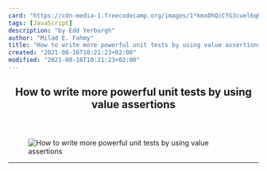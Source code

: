 ```yaml
---
card: "https://cdn-media-1.freecodecamp.org/images/1*kmxDhQcCfG3cuel6qBz2Iw.jpeg"
tags: [JavaScript]
description: "by Edd Yerburgh"
author: "Milad E. Fahmy"
title: "How to write more powerful unit tests by using value assertions"
created: "2021-08-16T10:21:23+02:00"
modified: "2021-08-16T10:21:23+02:00"
---
```

<div class="site-wrapper">
<main id="site-main" class="site-main outer">
<div class="inner">
<article class="post-full post tag-javascript tag-tech tag-programming tag-web-development tag-startup ">
<header class="post-full-header">
<h1 class="post-full-title">How to write more powerful unit tests by using value assertions</h1>
</header>
<figure class="post-full-image">
<picture>
<source media="(max-width: 700px)" sizes="1px" srcset="data:image/gif;base64,R0lGODlhAQABAIAAAAAAAP///yH5BAEAAAAALAAAAAABAAEAAAIBRAA7 1w">
<source media="(min-width: 701px)" sizes="(max-width: 800px) 400px,
(max-width: 1170px) 700px,
1400px" srcset="https://cdn-media-1.freecodecamp.org/images/1*kmxDhQcCfG3cuel6qBz2Iw.jpeg 300w,
https://cdn-media-1.freecodecamp.org/images/1*kmxDhQcCfG3cuel6qBz2Iw.jpeg 600w,
https://cdn-media-1.freecodecamp.org/images/1*kmxDhQcCfG3cuel6qBz2Iw.jpeg 1000w,
https://cdn-media-1.freecodecamp.org/images/1*kmxDhQcCfG3cuel6qBz2Iw.jpeg 2000w">
<img onerror="this.style.display='none'" src="https://cdn-media-1.freecodecamp.org/images/1*kmxDhQcCfG3cuel6qBz2Iw.jpeg" alt="How to write more powerful unit tests by using value assertions">
</picture>
</figure>
<section class="post-full-content">
<div class="post-content medium-migrated-article">
</div>
<hr>
</section>
</article>
</div>
</main>
</div>
<!-- Google Tag Manager (noscript) -->
<!-- End Google Tag Manager (noscript) -->
